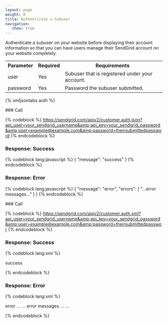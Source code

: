 ```yaml
---
layout: page
weight: 0
title: Authenticate a Subuser
navigation:
   show: true
---
```


<span>Authenticate a subuser on your website before displaying their account information so that you can have users manage their SendGrid account on your website completely.</span>

<table class="table table-bordered table-striped">
   <tbody>
      <tr>
         <th>Parameter</th>
         <th>Required</th>
         <th>Requirements</th>
      </tr>
      <tr>
         <td>user</td>
         <td>Yes</td>
         <td>Subuser that is registered under your account.</td>
      </tr>
      <tr>
         <td>password</td>
         <td>Yes</td>
         <td>Password the subuser submitted.</td>
      </tr>
   </tbody>
</table>

{% xmljsontabs auth %}

<div markdown="1" class="tab-content">
<div markdown="1" class="tab-pane active" id="auth-json">
### Call



{% codeblock %}
	https://sendgrid.com/apiv2/customer.auth.json?api_user=your_sendgrid_username&amp;api_key=your_sendgrid_password&amp;user=example@example.com&amp;password=theirsubmittedpassword
	{% endcodeblock %}
<h3>Response: Success</h3>

{% codeblock lang:javascript %}
{
  "message": "success"
}
{% endcodeblock %}




### Response: Error




{% codeblock lang:javascript %}
{
  "message": "error",
  "errors": [
    "...error messages..."
  ]
}
{% endcodeblock %}




</div>
<div markdown="1" class="tab-pane" id="auth-xml">
### Call



{% codeblock %}
https://sendgrid.com/apiv2/customer.auth.xml?api_user=your_sendgrid_username&amp;api_key=your_sendgrid_password&amp;user=example@example.com&amp;password=theirsubmittedpasswor
{% endcodeblock %}
<h3>Response: Success</h3>
  
{% codeblock lang:xml %}
<?xml version="1.0" encoding="ISO-8859-1"?>

<result>
   <message>success</message>
</result>

{% endcodeblock %}




### Response: Error




{% codeblock lang:xml %}
<?xml version="1.0" encoding="ISO-8859-1"?>

<result>
   <message>error</message>
   <errors>
      ...
      <error>
          ... 
    error messages 
    ...
        </error>
      ...
   </errors>
</result>

{% endcodeblock %}




</div>
</div>

